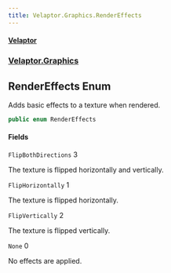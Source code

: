 ```yaml
---
title: Velaptor.Graphics.RenderEffects
---
```


#### [Velaptor](Namespaces.md 'Velaptor Namespaces')
### [Velaptor.Graphics](Velaptor.Graphics.md 'Velaptor.Graphics')

## RenderEffects Enum

Adds basic effects to a texture when rendered.

```csharp
public enum RenderEffects
```
#### Fields

<a name='Velaptor.Graphics.RenderEffects.FlipBothDirections'></a>

`FlipBothDirections` 3

The texture is flipped horizontally and vertically.

<a name='Velaptor.Graphics.RenderEffects.FlipHorizontally'></a>

`FlipHorizontally` 1

The texture is flipped horizontally.

<a name='Velaptor.Graphics.RenderEffects.FlipVertically'></a>

`FlipVertically` 2

The texture is flipped vertically.

<a name='Velaptor.Graphics.RenderEffects.None'></a>

`None` 0

No effects are applied.
